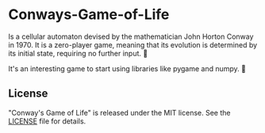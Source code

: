 # Conways-Game-of-Life
Is a cellular automaton devised by the mathematician John Horton Conway in 1970. It is a zero-player game, meaning that its evolution is determined by its initial state, requiring no further input. 🧬

It's an interesting game to start using libraries like pygame and numpy.  🚀

## License

"Conway's Game of Life" is released under the MIT license. See the [LICENSE](/LICENSE) file for details.

